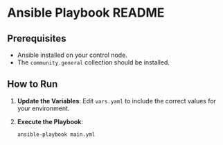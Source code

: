 # Ansible Playbook README

## Prerequisites

- Ansible installed on your control node.
- The `community.general` collection should be installed.

## How to Run

1. **Update the Variables**: Edit `vars.yaml` to include the correct values for your environment.

2. **Execute the Playbook**:

   ```bash
   ansible-playbook main.yml
